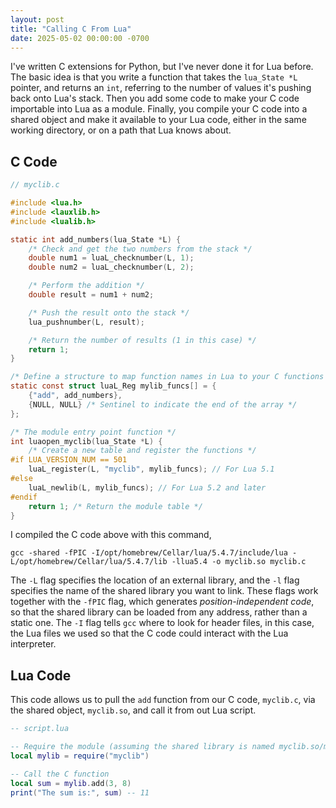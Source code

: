 ```yaml
---
layout: post
title: "Calling C From Lua"
date: 2025-05-02 00:00:00 -0700
---
```


I've written C extensions for Python, but I've never done it for Lua before.
The basic idea is that you write a function that takes the `lua_State *L`
pointer, and returns an `int`, referring to the number of values it's pushing
back onto Lua's stack. Then you add some code to make your C code importable
into Lua as a module. Finally, you compile your C code into a shared object
and make it available to your Lua code, either in the same working directory,
or on a path that Lua knows about.

## C Code 

```c
// myclib.c

#include <lua.h>
#include <lauxlib.h>
#include <lualib.h>

static int add_numbers(lua_State *L) {
    /* Check and get the two numbers from the stack */
    double num1 = luaL_checknumber(L, 1);
    double num2 = luaL_checknumber(L, 2);

    /* Perform the addition */
    double result = num1 + num2;

    /* Push the result onto the stack */
    lua_pushnumber(L, result);

    /* Return the number of results (1 in this case) */
    return 1;
}

/* Define a structure to map function names in Lua to your C functions */
static const struct luaL_Reg mylib_funcs[] = {
    {"add", add_numbers},
    {NULL, NULL} /* Sentinel to indicate the end of the array */
};

/* The module entry point function */
int luaopen_myclib(lua_State *L) {
    /* Create a new table and register the functions */
#if LUA_VERSION_NUM == 501
    luaL_register(L, "myclib", mylib_funcs); // For Lua 5.1
#else
    luaL_newlib(L, mylib_funcs); // For Lua 5.2 and later
#endif
    return 1; /* Return the module table */
}
```

I compiled the C code above with this command,

```console
gcc -shared -fPIC -I/opt/homebrew/Cellar/lua/5.4.7/include/lua -L/opt/homebrew/Cellar/lua/5.4.7/lib -llua5.4 -o myclib.so myclib.c
```

The `-L` flag specifies the location of an external library, and the `-l` flag
specifies the name of the shared library you want to link. These flags work
together with the `-fPIC` flag, which generates *position-independent code*,
so that the shared library can be loaded from any address, rather than a static
one. The `-I` flag tells `gcc` where to look for header files, in this case,
the Lua files we used so that the C code could interact with the Lua interpreter.

## Lua Code 

This code allows us to pull the `add` function from our C code, `myclib.c`, via the shared object, `myclib.so`, and call it from out Lua script.

```lua
-- script.lua

-- Require the module (assuming the shared library is named myclib.so/myclib.dll)
local mylib = require("myclib")

-- Call the C function
local sum = mylib.add(3, 8)
print("The sum is:", sum) -- 11
```